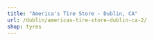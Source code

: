 ```yaml
---
title: "America's Tire Store - Dublin, CA"
url: /dublin/americas-tire-store-dublin-ca-2/
shop: tyres
---
```

